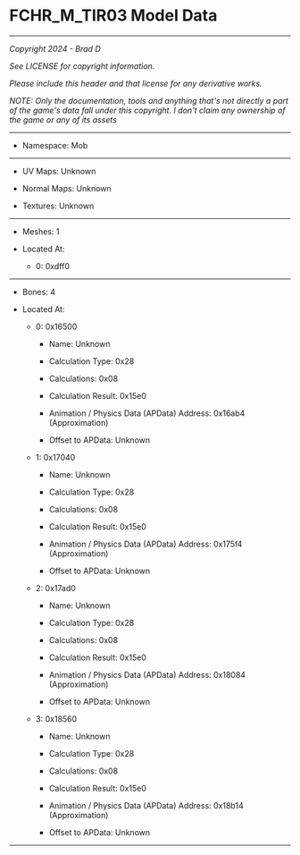 # FCHR_M_TIR03 Model Data

---

*Copyright 2024 - Brad D*

*See LICENSE for copyright information.*

*Please include this header and that license for any derivative works.*

*NOTE: Only the documentation, tools and anything that's not directly a part of the game's data fall under this copyright. I don't claim any ownership of the game or any of its assets*

---

* Namespace: Mob

---

* UV Maps: Unknown

* Normal Maps: Unknown

* Textures: Unknown

---

* Meshes: 1

* Located At:

  * 0: 0xdff0

---

* Bones: 4

* Located At:

  * 0: 0x16500

    * Name: Unknown

    * Calculation Type: 0x28

    * Calculations: 0x08

    * Calculation Result: 0x15e0

    * Animation / Physics Data (APData) Address: 0x16ab4 (Approximation)

    * Offset to APData: Unknown

  * 1: 0x17040

    * Name: Unknown

    * Calculation Type: 0x28

    * Calculations: 0x08

    * Calculation Result: 0x15e0

    * Animation / Physics Data (APData) Address: 0x175f4 (Approximation)

    * Offset to APData: Unknown

  * 2: 0x17ad0

    * Name: Unknown

    * Calculation Type: 0x28

    * Calculations: 0x08

    * Calculation Result: 0x15e0

    * Animation / Physics Data (APData) Address: 0x18084 (Approximation)

    * Offset to APData: Unknown

  * 3: 0x18560

    * Name: Unknown

    * Calculation Type: 0x28

    * Calculations: 0x08

    * Calculation Result: 0x15e0

    * Animation / Physics Data (APData) Address: 0x18b14 (Approximation)

    * Offset to APData: Unknown

---

